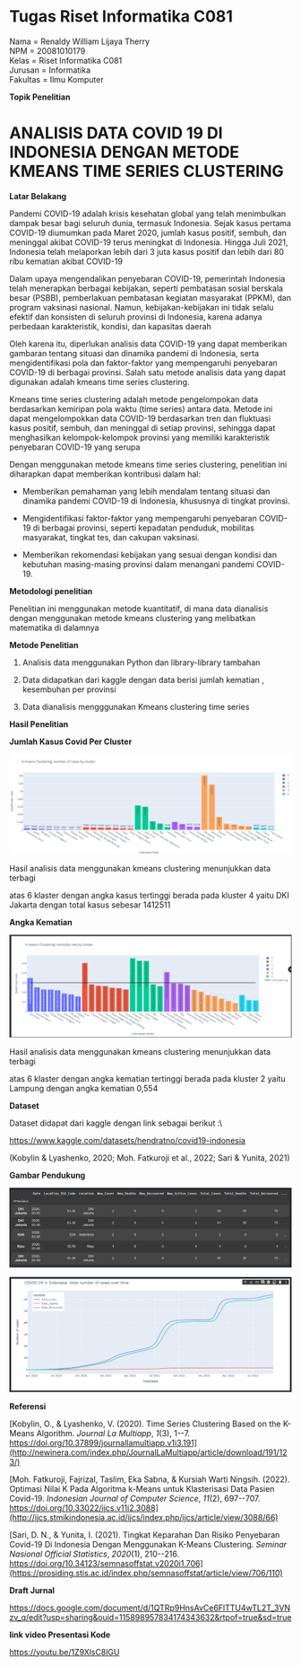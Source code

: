 # Tugas Riset Informatika C081

 
Nama = Renaldy William Lijaya Therry<br>
NPM = 20081010179<br>
Kelas = Riset Informatika C081<br>
Jurusan = Informatika<br>
Fakultas = Ilmu Komputer<br>
 

**Topik Penelitian**

# ANALISIS DATA COVID 19 DI INDONESIA DENGAN METODE KMEANS TIME SERIES CLUSTERING

**Latar Belakang**
  

Pandemi COVID-19 adalah krisis kesehatan global yang telah menimbulkan dampak besar bagi seluruh dunia, termasuk Indonesia. Sejak kasus pertama COVID-19 diumumkan pada Maret 2020, jumlah kasus positif, sembuh, dan meninggal akibat COVID-19 terus meningkat di Indonesia. Hingga Juli 2021, Indonesia telah melaporkan lebih dari 3 juta kasus positif dan lebih dari 80 ribu kematian akibat COVID-19
  
Dalam upaya mengendalikan penyebaran COVID-19, pemerintah Indonesia telah menerapkan berbagai kebijakan, seperti pembatasan sosial berskala besar (PSBB), pemberlakuan pembatasan kegiatan masyarakat (PPKM), dan program vaksinasi nasional. Namun, kebijakan-kebijakan ini tidak selalu efektif dan konsisten di seluruh provinsi di Indonesia, karena adanya perbedaan karakteristik, kondisi, dan kapasitas daerah


Oleh karena itu, diperlukan analisis data COVID-19 yang dapat memberikan gambaran tentang situasi dan dinamika pandemi di Indonesia, serta mengidentifikasi pola dan faktor-faktor yang mempengaruhi penyebaran COVID-19 di berbagai provinsi. Salah satu metode analisis data yang dapat digunakan adalah kmeans time series clustering.

Kmeans time series clustering adalah metode pengelompokan data berdasarkan kemiripan pola waktu (time series) antara data. Metode ini dapat mengelompokkan data COVID-19 berdasarkan tren dan fluktuasi kasus positif, sembuh, dan meninggal di setiap provinsi, sehingga dapat menghasilkan kelompok-kelompok provinsi yang memiliki karakteristik penyebaran COVID-19 yang serupa

Dengan menggunakan metode kmeans time series clustering, penelitian ini diharapkan dapat memberikan kontribusi dalam hal:

- Memberikan pemahaman yang lebih mendalam tentang situasi dan dinamika pandemi COVID-19 di Indonesia, khususnya di tingkat provinsi.

- Mengidentifikasi faktor-faktor yang mempengaruhi penyebaran COVID-19 di berbagai provinsi, seperti kepadatan penduduk, mobilitas masyarakat, tingkat tes, dan cakupan vaksinasi.

- Memberikan rekomendasi kebijakan yang sesuai dengan kondisi dan kebutuhan masing-masing provinsi dalam menangani pandemi COVID-19.


**Metodologi penelitian**

Penelitian ini menggunakan metode kuantitatif, di mana data dianalisis dengan menggunakan metode kmeans clustering yang melibatkan matematika di dalamnya

  

**Metode Penelitian**

  

1. Analisis data menggunakan Python dan library-library tambahan

2. Data didapatkan dari kaggle dengan data berisi jumlah kematian , kesembuhan per provinsi

3. Data dianalisis mengggunakan Kmeans clustering time series

  

**Hasil Penelitian**

  

**Jumlah Kasus Covid Per Cluster**

![kasus](hasil%20penelitian/angka%20kasus%20per%20klaster.png)

Hasil analisis data menggunakan kmeans clustering menunjukkan data terbagi

atas 6 klaster dengan angka kasus tertinggi berada pada kluster 4 yaitu DKI Jakarta dengan total kasus sebesar 1412511

  

**Angka Kematian**

![kematian](hasil%20penelitian/angka%20kematian%20per%20kluster.png)

Hasil analisis data menggunakan kmeans clustering menunjukkan data terbagi

atas 6 klaster dengan angka kematian tertinggi berada pada kluster 2 yaitu Lampung dengan angka kematian 0,554


**Dataset**

Dataset didapat dari kaggle dengan link sebagai berikut :\

<https://www.kaggle.com/datasets/hendratno/covid19-indonesia>

  

(Kobylin & Lyashenko, 2020; Moh. Fatkuroji et al., 2022; Sari & Yunita, 2021)

**Gambar Pendukung**

![dataset](gambar%20pendukung/dataset.png)

![total kasus](gambar%20pendukung/total%20kasus.png)


**Referensi**

  
[Kobylin, O., & Lyashenko, V. (2020). Time Series Clustering Based on the K-Means Algorithm. *Journal La Multiapp*, *1*(3), 1--7. https://doi.org/10.37899/journallamultiapp.v1i3.191](http://newinera.com/index.php/JournalLaMultiapp/article/download/191/123/)

  
[Moh. Fatkuroji, Fajrizal, Taslim, Eka Sabna, & Kursiah Warti Ningsih. (2022). Optimasi Nilai K Pada Algoritma k-Means untuk Klasterisasi Data Pasien Covid-19. *Indonesian Journal of Computer Science*, *11*(2), 697--707. https://doi.org/10.33022/ijcs.v11i2.3088](http://ijcs.stmikindonesia.ac.id/ijcs/index.php/ijcs/article/view/3088/66)


[Sari, D. N., & Yunita, I. (2021). Tingkat Keparahan Dan Risiko Penyebaran Covid-19 Di Indonesia Dengan Menggunakan K-Means Clustering. *Seminar Nasional Official Statistics*, *2020*(1), 210--216. https://doi.org/10.34123/semnasoffstat.v2020i1.706](https://prosiding.stis.ac.id/index.php/semnasoffstat/article/view/706/110)


**Draft Jurnal**

https://docs.google.com/document/d/1QTRp9HnsAvCe6FlTTU4wTL2T_3VNzv_q/edit?usp=sharing&ouid=115898957834174343632&rtpof=true&sd=true

**link video Presentasi Kode**

https://youtu.be/1Z9XlsC8lGU
